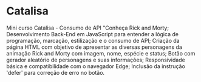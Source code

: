 # Catalisa
Mini curso Catalisa - Consumo de API "Conheça Rick and Morty;
Desenvolvimento Back-End em JavaScript para entender a lógica de programação, marcação, estilização e o consumo de API;
Criação da página HTML com objetivo de apresentar as diversas personagens da animação Rick and Morty com imagem, nome, espécie e status;
Botão com gerador aleatório de personagens e suas informações;
Responsividade básica e compatibilidade com o navegador Edge;
Inclusão da instrução 'defer' para correção de erro no botão. 
